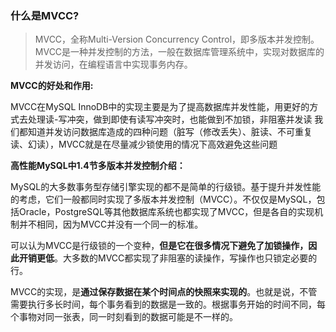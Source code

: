 ### 什么是MVCC?

> MVCC，全称Multi-Version Concurrency Control，即多版本并发控制。MVCC是一种并发控制的方法，一般在数据库管理系统中，实现对数据库的并发访问，在编程语言中实现事务内存。

**MVCC的好处和作用:**

MVCC在MySQL InnoDB中的实现主要是为了提高数据库并发性能，用更好的方式去处理读-写冲突，做到即使有读写冲突时，也能做到不加锁，非阻塞并发读
我们都知道并发访问数据库造成的四种问题（脏写（修改丢失）、脏读、不可重复读、幻读），MVCC就是在尽量减少锁使用的情况下高效避免这些问题

**高性能MySQL中1.4节多版本并发控制介绍：**

MySQL的大多数事务型存储引擎实现的都不是简单的行级锁。基于提升并发性能的考虑，它们一般都同时实现了多版本并发控制（MVCC）。不仅仅是MySQL，包括Oracle，PostgreSQL等其他数据库系统也都实现了MVCC，但是各自的实现机制并不相同，因为MVCC并没有一个同一的标准。

可以认为MVCC是行级锁的一个变种，**但是它在很多情况下避免了加锁操作，因此开销更低**。大多数的MVCC都实现了非阻塞的读操作，写操作也只锁定必要的行。

MVCC的实现，是**通过保存数据在某个时间点的快照来实现的**。也就是说，不管需要执行多长时间，每个事务看到的数据是一致的。根据事务开始的时间不同，每个事物对同一张表，同一时刻看到的数据可能是不一样的。